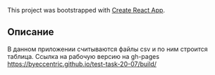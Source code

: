 This project was bootstrapped with [Create React App](https://github.com/facebookincubator/create-react-app).

## Описание
В данном приложении считываются файлы csv и по ним строится таблица.
Ссылка на рабочую версию на gh-pages https://byeccentric.github.io/test-task-20-07/build/
